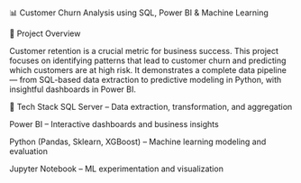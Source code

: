 📊 Customer Churn Analysis using SQL, Power BI & Machine Learning

📝 Project Overview

Customer retention is a crucial metric for business success. This project focuses on identifying patterns that lead to customer churn and predicting which customers are at high risk. It demonstrates a complete data pipeline — from SQL-based data extraction to predictive modeling in Python, with insightful dashboards in Power BI.

🔧 Tech Stack
SQL Server – Data extraction, transformation, and aggregation

Power BI – Interactive dashboards and business insights

Python (Pandas, Sklearn, XGBoost) – Machine learning modeling and evaluation

Jupyter Notebook – ML experimentation and visualization
